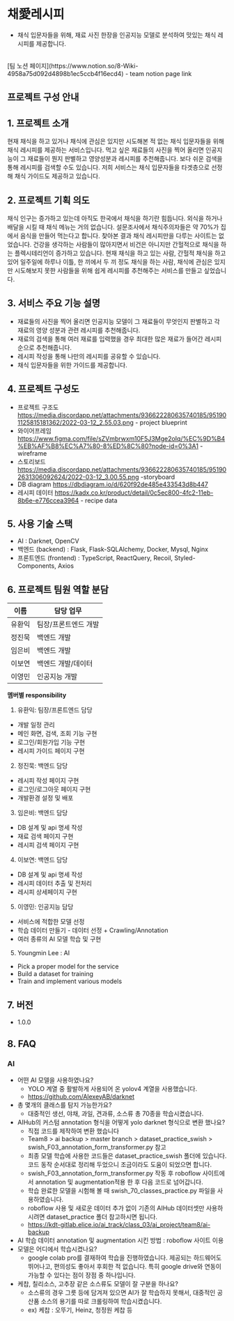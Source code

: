 # 채愛레시피
- 채식 입문자들을 위해, 재료 사진 한장을 인공지능 모델로 분석하여 맛있는 채식 레시피를 제공합니다.

<br>
[팀 노션 페이지](https://www.notion.so/8-Wiki-4958a75d092d4898b1ec5ccb4f16ecd4) - team notion page link

## 프로젝트 구성 안내

## 1. 프로젝트 소개

현재 채식을 하고 있거나 채식에 관심은 있지만 시도해본 적 없는 채식 입문자들을 위해 채식 레시피를 제공하는 서비스입니다. 
먹고 싶은 재료들의 사진을 찍어 올리면 인공지능이 그 재료들이 뭔지 판별하고 영양성분과 레시피를 추천해줍니다. 
보다 쉬운 검색을 통해 레시피를 검색할 수도 있습니다. 저희 서비스는 채식 입문자들을 타겟층으로 선정해 채식 가이드도 제공하고 있습니다.

## 2. 프로젝트 기획 의도

채식 인구는 증가하고 있는데 아직도 한국에서 채식을 하기란 힘듭니다. 외식을 하거나 배달을 시킬 때 채식 메뉴는 거의 없습니다. 설문조사에서 채식주의자들은 약 70%가 집에서 음식을 만들어 먹는다고 합니다. 찾아본 결과 채식 레시피만을 다루는 사이트는 없었습니다. 건강을 생각하는 사람들이 많아지면서 비건은 아니지만 간헐적으로 채식을 하는 플렉시테리언이 증가하고 있습니다. 현재 채식을 하고 있는 사람, 간헐적 채식을 하고 있어 일주일에 하루나 이틀, 한 끼에서 두 끼 정도 채식을 하는 사람, 채식에 관심은 있지만 시도해보지 못한 사람들을 위해 쉽게 레시피를 추천해주는 서비스를 만들고 싶었습니다.

## 3. 서비스 주요 기능 설명

- 재료들의 사진을 찍어 올리면 인공지능 모델이 그 재료들이 무엇인지 판별하고 각 재료의 영양 성분과 관련 레시피를 추천해줍니다.
- 재료의 검색을 통해 여러 재료를 입력했을 경우 최대한 많은 재료가 들어간 레시피 순으로 추천해줍니다.
- 레시피 작성을 통해 나만의 레시피를 공유할 수 있습니다.
- 채식 입문자들을 위한 가이드를 제공합니다.

## 4. 프로젝트 구성도
  - 프로젝트 구조도
  https://media.discordapp.net/attachments/936622280635740185/951901125815181362/2022-03-12_2.55.03.png - project blueprint
  - 와이어프레임
  https://www.figma.com/file/sZVmbrwxm10F5J3Mge2oIq/%EC%9D%B4%EB%AF%B8%EC%A7%80-8%ED%8C%80?node-id=0%3A1 - wireframe
  - 스토리보드
  https://media.discordapp.net/attachments/936622280635740185/951902631306092624/2022-03-12_3.00.55.png -storyboard
  - DB diagram
  https://dbdiagram.io/d/620f92de485e433543d8b447
  - 레시피 데이터
  https://kadx.co.kr/product/detail/0c5ec800-4fc2-11eb-8b6e-e776ccea3964 - recipe data

## 5. 사용 기술 스택
- AI : Darknet, OpenCV
- 백엔드 (backend) : Flask, Flask-SQLAlchemy, Docker, Mysql, Nginx
- 프론트엔드 (frontend) : TypeScript, ReactQuery, Recoil, Styled-Components, Axios

## 6. 프로젝트 팀원 역할 분담
| 이름 | 담당 업무 |
| ------ | ------ |
| 유환익 | 팀장/프론트엔드 개발 |
| 정진묵 | 백엔드 개발 |
| 임은비 | 백엔드 개발 |
| 이보연 | 백엔드 개발/데이터 |
| 이영민 | 인공지능 개발 | - | Youngmin Lee | AI |

**멤버별 responsibility**

1. 유환익: 팀장/프론트엔드 담당

- 개발 일정 관리
- 메인 화면, 검색, 조회 기능 구현
- 로그인/회원가입 기능 구현
- 레시피 가이드 페이지 구현

2. 정진묵: 백엔드 담당

- 레시피 작성 페이지 구현
- 로그인/로그아웃 페이지 구현
- 개발환경 설정 및 배포

3. 임은비: 백엔드 담당
- DB 설계 및 api 명세 작성
- 재료 검색 페이지 구현
- 레시피 검색 페이지 구현

4. 이보연: 백엔드 담당
- DB 설계 및 api 명세 작성
- 레시피 데이터 추출 및 전처리
- 레시피 상세페이지 구현

5. 이영민: 인공지능 담당
- 서비스에 적합한 모델 선정
- 학습 데이터 만들기 - 데이터 선정 + Crawling/Annotation
- 여러 종류의 AI 모델 학습 및 구현

5. Youngmin Lee : AI
- Pick a proper model for the service
- Build a dataset for training
- Train and implement various models

## 7. 버전
  - 1.0.0

## 8. FAQ
  ### AI
  - 어떤 AI 모델을 사용하였나요?
    - YOLO 계열 중 활발하게 사용되어 온 yolov4 계열을 사용했습니다.
    - https://github.com/AlexeyAB/darknet
  - 총 몇개의 클래스를 탐지 가능한가요?
    - 대중적인 생선, 야채, 과일, 견과류, 소스류 총 70종을 학습시켰습니다.
  - AIHub의 커스텀 annotation 형식을 어떻게 yolo darknet 형식으로 변환 했나요?
    - 직접 코드를 제작하여 변환 했습니다
    - Team8 > ai backup > master branch > dataset_practice_swish > swish_F03_annotation_form_transformer.py 참고
    - 최종 모델 학습에 사용한 코드들은 dataset_practice_swish 폴더에 있습니다. 코드 동작 순서대로 정리해 두었으니 조금이라도 도움이 되었으면 합니다.
    - swish_F03_annotation_form_transformer.py 작동 후 roboflow 사이트에서 annotation 및 augmentation적용 한 후 다음 코드로 넘어갑니다.
    - 학습 완료한 모델을 시험해 볼 때 swish_70_classes_practice.py 파일을 사용하였습니다.
    - roboflow 사용 및 새로운 데이터 추가 없이 기존의 AIHub 데이터셋만 사용하시려면 dataset_practice 폴더 참고하시면 됩니다.
    - https://kdt-gitlab.elice.io/ai_track/class_03/ai_project/team8/ai-backup
  - AI 학습 데이터 annotation 및 augmentation 시킨 방법 : roboflow 사이트 이용
  - 모델은 어디에서 학습시켰나요?
    - google colab pro를 결재하여 학습을 진행하였습니다. 제공되는 하드웨어도 뛰어나고, 편의성도 좋아서 후회한 적 없습니다. 
      특히 google drive와 연동이 가능할 수 있다는 점이 장점 중 하나입니다.
  - 케찹, 칠리소스, 고추장 같은 소스류도 모델이 잘 구분을 하나요?
    - 소스류의 경우 그릇 등에 담겨져 있으면 AI가 잘 학습하지 못해서, 대중적인 공산품 소스의 용기를 따로 크롤링하여 학습시켰습니다.
    - ex) 케찹 : 오뚜기, Heinz,  청정원 케찹 등
